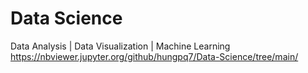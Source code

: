# Data Science
Data Analysis | Data Visualization | Machine Learning
https://nbviewer.jupyter.org/github/hungpq7/Data-Science/tree/main/
